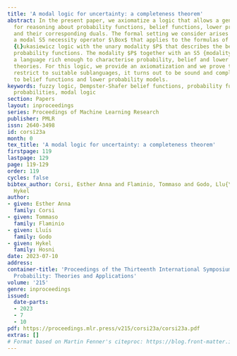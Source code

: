 ```yaml
---
title: 'A modal logic for uncertainty: a completeness theorem'
abstract: In the present paper, we axiomatize a logic that allows a general approach
  for reasoning about probability functions, belief functions, lower probabilities
  and their corresponding duals. The formal setting we consider arises from combining
  a modal S5 necessity operator $\Box$ that applies to the formulas of the infinite-valued
  {Ł}ukasiewicz logic with the unary modality $P$ that describes the behaviour of
  probability functions. The modality $P$ together with an S5 {modality} $\Box$ provides
  a language rich enough to characterise probability, belief and lower probability
  theories. For this logic, we provide an axiomatization and we prove that, once we
  restrict to suitable sublanguages, it turns out to be sound and complete with respect
  to belief functions and lower probability models.
keywords: fuzzy logic, Dempster-Shafer belief functions, probability functions, imprecise
  probabilities, modal logic
section: Papers
layout: inproceedings
series: Proceedings of Machine Learning Research
publisher: PMLR
issn: 2640-3498
id: corsi23a
month: 0
tex_title: 'A modal logic for uncertainty: a completeness theorem'
firstpage: 119
lastpage: 129
page: 119-129
order: 119
cycles: false
bibtex_author: Corsi, Esther Anna and Flaminio, Tommaso and Godo, Llu{\'\i}s and Hosni,
  Hykel
author:
- given: Esther Anna
  family: Corsi
- given: Tommaso
  family: Flaminio
- given: Lluı́s
  family: Godo
- given: Hykel
  family: Hosni
date: 2023-07-10
address:
container-title: 'Proceedings of the Thirteenth International Symposium on Imprecise
  Probability: Theories and Applications'
volume: '215'
genre: inproceedings
issued:
  date-parts:
  - 2023
  - 7
  - 10
pdf: https://proceedings.mlr.press/v215/corsi23a/corsi23a.pdf
extras: []
# Format based on Martin Fenner's citeproc: https://blog.front-matter.io/posts/citeproc-yaml-for-bibliographies/
---
```

